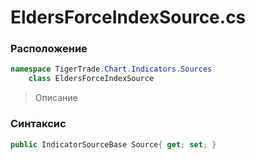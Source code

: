 
# EldersForceIndexSource.cs
### Расположение
```csharp
namespace TigerTrade.Chart.Indicators.Sources  
    class EldersForceIndexSource
```

> Описание

### Синтаксис
```csharp
public IndicatorSourceBase Source{ get; set; }
```
